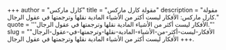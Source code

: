 +++
author = "كارل ماركس"
title = "مقولة كارل ماركس"
description = "مقولة كارل ماركس: الأفكار ليست أكثر من الأشياء المادية نقلها وترجمتها في عقول الرجال."
quote = '''الأفكار ليست أكثر من الأشياء المادية نقلها وترجمتها في عقول الرجال.''' 
slug = "الأفكار-ليست-أكثر-من-الأشياء-المادية-نقلها-وترجمتها-في-عقول-الرجال"
+++
الأفكار ليست أكثر من الأشياء المادية نقلها وترجمتها في عقول الرجال.
